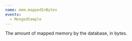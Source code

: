```yaml
---
name: mem.mappedInBytes
events:
  - MongodSample
---
```


The amount of mapped memory by the database, in bytes.